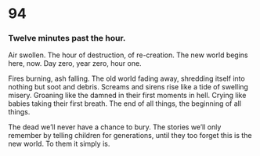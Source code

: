 # 94

### Twelve minutes past the hour.

Air swollen. The hour of destruction, of re-creation. The new world begins here, now. Day zero, year zero, hour one. 

Fires burning, ash falling. The old world fading away, shredding itself into nothing but soot and debris. Screams and sirens rise like a tide of swelling misery. Groaning like the damned in their first moments in hell. Crying like babies taking their first breath. The end of all things, the beginning of all things.

The dead we’ll never have a chance to bury. The stories we’ll only remember by telling children for generations, until they too forget this is the new world. To them it simply is. 